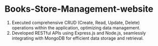 # Books-Store-Management-website
1. Executed comprehensive CRUD (Create, Read, Update, Delete) operations within the application, optimizing data management.
2. Developed RESTful APIs using Express.js and Node.js, seamlessly integrating with MongoDB for efficient data storage and retrieval.
